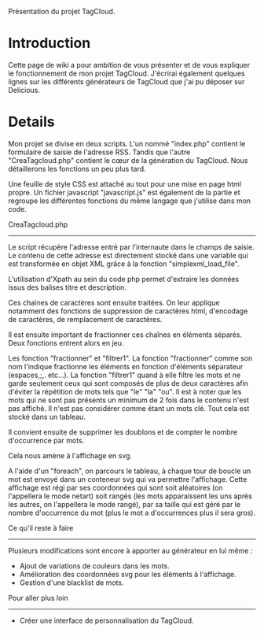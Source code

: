 Présentation du projet TagCloud.

# Introduction #

Cette page de wiki a pour ambition de vous présenter et de vous expliquer le fonctionnement de mon projet TagCloud. J'écrirai également quelques lignes sur les différents générateurs de TagCloud que j'ai pu déposer sur Delicious.

# Details #

Mon projet se divise en deux scripts.
L'un nommé "index.php" contient le formulaire de saisie de l'adresse RSS.
Tandis que l'autre "CreaTagcloud.php" contient le cœur de la génération du TagCloud. Nous détaillerons les fonctions un peu plus tard.

Une feuille de style CSS est attaché au tout pour une mise en page html propre.
Un fichier javascript "javascript.js" est également de la partie et regroupe les différentes fonctions du même langage que j'utilise dans mon code.

CreaTagcloud.php

---


Le script récupère l'adresse entré par l'internaute dans le champs de saisie. Le contenu de cette adresse est directement stocké dans une variable qui est transformée en objet XML grâce à la fonction "simplexml\_load\_file".

L'utilisation d'Xpath au sein du code php permet d'extraire les données issus des balises titre et description.

Ces chaines de caractères sont ensuite traitées. On leur applique notamment des fonctions de suppression de caractères html, d'encodage de caractères, de remplacement de caractères.

Il est ensuite important de fractionner ces chaînes en éléments séparés.
Deux fonctions entrent alors en jeu.

Les fonction "fractionner" et "filtrer1".
La fonction "fractionner" comme son nom l'indique fractionne les éléments en fonction d'éléments séparateur (espaces,;,. etc...).
La fonction "filtrer1" quand à elle filtre les mots et ne garde seulement ceux qui sont composés de plus de deux caractères afin d'éviter la répétition de mots tels que "le" "la" "ou". Il est à noter que les mots qui ne sont pas présents un minimum de 2 fois dans le contenu n'est pas affiché. Il n'est pas considérer comme étant un mots clé.
Tout cela est stocké dans un tableau.

Il convient ensuite de supprimer les doublons et de compter le nombre d'occurrence par mots.

Cela nous amène à l'affichage en svg.

A l'aide d'un "foreach", on parcours le tableau, à chaque tour de boucle un mot est envoyé dans un conteneur svg qui va permettre l'affichage. Cette affichage est régi par ses coordonnées qui sont soit aléatoires (on l'appellera le mode netart) soit rangés (les mots apparaissent les uns après les autres, on l'appellera le mode rangé), par sa taille qui est géré par le nombre d'occurrence du mot (plus le mot a d'occurrences plus il sera gros).

Ce qu'il reste à faire

---


Plusieurs modifications sont encore à apporter au générateur en lui même :

- Ajout de variations de couleurs dans les mots.
- Amélioration des coordonnées svg pour les éléments à l'affichage.
- Gestion d'une blacklist de mots.

Pour aller plus loin

---


- Créer une interface de personnalisation du TagCloud.
